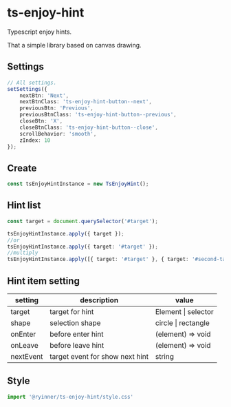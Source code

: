 # ts-enjoy-hint
Typescript enjoy hints.

That a simple library based on canvas drawing.

## Settings

```typescript
// All settings.
setSettings({
    nextBtn: 'Next',
    nextBtnClass: 'ts-enjoy-hint-button--next',
    previousBtn: 'Previous',
    previousBtnClass: 'ts-enjoy-hint-button--previous',
    closeBtn: 'X',
    closeBtnClass: 'ts-enjoy-hint-button--close',
    scrollBehavior: 'smooth',
    zIndex: 10
});
```

## Create

```typescript
const tsEnjoyHintInstance = new TsEnjoyHint();
```

## Hint list

```typescript
const target = document.querySelector('#target');

tsEnjoyHintInstance.apply({ target });
//or
tsEnjoyHintInstance.apply({ target: '#target' });
//multiply
tsEnjoyHintInstance.apply([{ target: '#target' }, { target: '#second-target' }]);
```

## Hint item setting

| setting   |   description                   |        value        |
| --------- | ------------------------------- | ------------------- |
| target    | target for hint                 | Element \| selector |
| shape     | selection shape                 | circle \| rectangle |
| onEnter   | before enter hint               | (element) => void   |
| onLeave   | before leave hint               | (element) => void   |
| nextEvent | target event for show next hint | string              |


## Style

```typescript
import '@ryinner/ts-enjoy-hint/style.css'
```